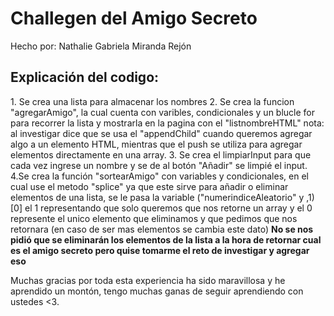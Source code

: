 <h1>Challegen del Amigo Secreto</h1>
Hecho por: Nathalie Gabriela Miranda Rejón

<h2>Explicación del codigo:</h2>
1. Se crea una lista para almacenar los nombres
2. Se crea la funcion "agregarAmigo", la cual cuenta con varibles, 
condicionales y un blucle for para recorrer la lista y mostrarla en la pagina con el "listnombreHTML"
nota: al investigar dice que se usa el "appendChild" cuando queremos agregar algo a un elemento HTML,
mientras que el push se utiliza para agregar elementos directamente en una array.
3. Se crea el limpiarInput para que cada vez ingrese un nombre y se de al botón "Añadir"
se limpié el input.
4.Se crea la función "sortearAmigo" con variables y condicionales, en el cual use el metodo
"splice" ya que este sirve para añadir o eliminar elementos de una lista, se le pasa la variable ("numerindiceAleatorio" y
,1)[0] el 1 representando que solo queremos que nos retorne un array y el 0 represente el unico elemento que eliminamos
y que pedimos que nos retornara (en caso de ser mas elementos se cambia este dato)
<b>No se nos pidió que se eliminarán los elementos de la lista a la hora de retornar
cual es el amigo secreto pero quise tomarme el reto de investigar y agregar eso</b>

Muchas gracias por toda esta experiencia ha sido maravillosa y he aprendido un montón, tengo muchas ganas de seguir aprendiendo con ustedes <3.
